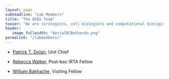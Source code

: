 ```yaml
---
layout: page
subheadline: "Lab Members"
title: "The QVEU Team"
teaser: "We are virologists, cell biologists and computational biologists interested in the evolution and emergence of RNA viruses."
header:
   image_fullwidth: "AerialDCBethesda.png"
permalink: "/labmembers/"
---
```

* [Patrick T. Dolan](https://qveu.github.io/QVEU/labmembers/ptd/), Unit Chief

* [Rebecca Walker](https://qveu.github.io/QVEU/labmembers/rw/), Post-bac IRTA Fellow

* [William Bakhache](https://qveu.github.io/QVEU/labmembers/wb/), Visiting Fellow
